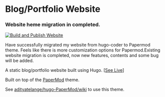# Blog/Portfolio Website

### Website heme migration in completed.

[![Build and Publish Website](https://github.com/abrahamalen/alen-abraham.github.io/actions/workflows/gh-pages.yml/badge.svg)](https://github.com/abrahamalen/alen-abraham.github.io/actions/workflows/gh-pages.yml)

Have successfully migrated my website from hugo-coder to Papermod theme.
Feels like there is more customization options for Papermod.Existing website migration is completed, now new features, contents and some bug  will be added.

A static blog/portfolio website built using Hugo. [[See Live](https://alenabraham.me)]

Built on top of the [PaperMod](https://github.com/adityatelange/hugo-PaperMod) theme.

See [adityatelange/hugo-PaperMod/wiki](https://github.com/adityatelange/hugo-PaperMod/wiki) to use this theme.